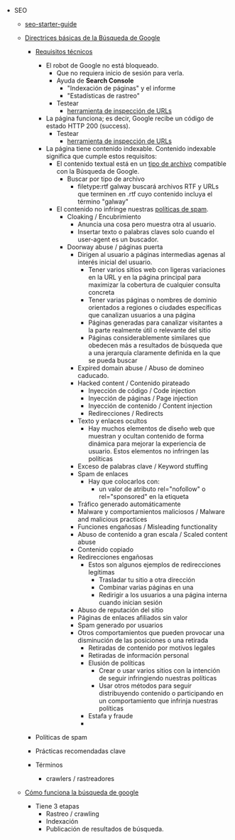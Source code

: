- SEO

  - [seo-starter-guide](https://developers.google.com/search/docs/fundamentals/seo-starter-guide?visit_id=638634661386443776-976413996&rd=1&hl=es)
  - [Directrices básicas de la Búsqueda de Google](https://developers.google.com/search/docs/essentials?hl=es)

    - [Requisitos técnicos](https://developers.google.com/search/docs/essentials/technical?hl=es)

      - El robot de Google no está bloqueado.
        - Que no requiera inicio de sesión para verla.
        - Ayuda de **Search Console**
          - "Indexación de páginas" y el informe
          - "Estadísticas de rastreo"
        - Testear
          - [herramienta de inspección de URLs](https://support.google.com/webmasters/answer/9012289?hl=es)
      - La página funciona; es decir, Google recibe un código de estado HTTP 200 (success).
        - Testear
          - [herramienta de inspección de URLs](https://support.google.com/webmasters/answer/9012289?hl=es)
      - La página tiene contenido indexable. Contenido indexable significa que cumple estos requisitos:
        - El contenido textual está en un [tipo de archivo](https://developers.google.com/search/docs/crawling-indexing/indexable-file-types?hl=es) compatible con la Búsqueda de Google.
          - Buscar por tipo de archivo
            - filetype:rtf galway buscará archivos RTF y URLs que terminen en .rtf cuyo contenido incluya el término "galway"
        - El contenido no infringe nuestras [políticas de spam](https://developers.google.com/search/docs/essentials/spam-policies?hl=es).
          - Cloaking / Encubrimiento
            - Anuncia una cosa pero muestra otra al usuario.
            - Insertar texto o palabras claves solo cuando el user-agent es un buscador.
          - Doorway abuse / páginas puerta
            - Dirigen al usuario a páginas intermedias agenas al interés inicial del usuario.
              - Tener varios sitios web con ligeras variaciones en la URL y en la página principal para maximizar la cobertura de cualquier consulta concreta
              - Tener varias páginas o nombres de dominio orientados a regiones o ciudades específicas que canalizan usuarios a una página
              - Páginas generadas para canalizar visitantes a la parte realmente útil o relevante del sitio
              - Páginas considerablemente similares que obedecen más a resultados de búsqueda que a una jerarquía claramente definida en la que se pueda buscar
            - Expired domain abuse / Abuso de domineo caducado.
            - Hacked content / Contenido pirateado
              - Inyección de código / Code injection
              - Inyección de páginas / Page injection
              - Inyección de contenido / Content injection
              - Redirecciones / Redirects
            - Texto y enlaces ocultos
              - Hay muchos elementos de diseño web que muestran y ocultan contenido de forma dinámica para mejorar la experiencia de usuario. Estos elementos no infringen las políticas
            - Exceso de palabras clave / Keyword stuffing
            - Spam de enlaces
              - Hay que colocarlos con:
                - un valor de atributo rel="nofollow" o rel="sponsored" en la etiqueta <a>
            - Tráfico generado automáticamente
            - Malware y comportamientos maliciosos / Malware and malicious practices
            - Funciones engañosas / Misleading functionality
            - Abuso de contenido a gran escala / Scaled content abuse
            - Contenido copiado
            - Redirecciones engañosas
              - Estos son algunos ejemplos de redirecciones legítimas
                - Trasladar tu sitio a otra dirección
                - Combinar varias páginas en una
                - Redirigir a los usuarios a una página interna cuando inician sesión
            - Abuso de reputación del sitio
            - Páginas de enlaces afiliados sin valor
            - Spam generado por usuarios
            - Otros comportamientos que pueden provocar una disminución de las posiciones o una retirada
              - Retiradas de contenido por motivos legales
              - Retiradas de información personal
              - Elusión de políticas
                - Crear o usar varios sitios con la intención de seguir infringiendo nuestras políticas
                - Usar otros métodos para seguir distribuyendo contenido o participando en un comportamiento que infrinja nuestras políticas
              - Estafa y fraude
              -

    - Políticas de spam
    - Prácticas recomendadas clave

    - Términos
      - crawlers / rastreadores

  - [Cómo funciona la búsqueda de google](https://developers.google.com/search/docs/fundamentals/how-search-works?hl=es)
    - Tiene 3 etapas
      - Rastreo / crawling
      - Indexación
      - Publicación de resultados de búsqueda.

